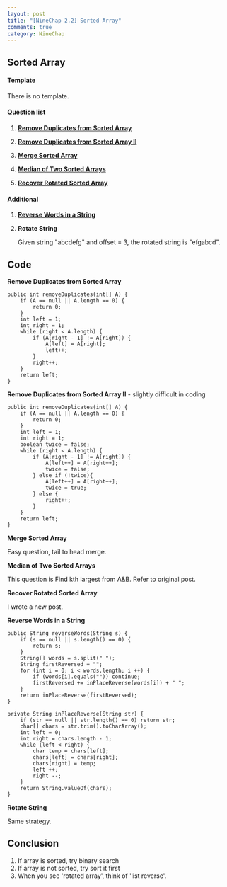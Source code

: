 ```yaml
---
layout: post
title: "[NineChap 2.2] Sorted Array"
comments: true
category: NineChap
---
```


## Sorted Array

#### Template

There is no template.

#### Question list

1. **[Remove Duplicates from Sorted Array](/leetcode/2014-05-09-Remove-Duplicates-from-Sorted-Array)**

2. **[Remove Duplicates from Sorted Array II](/leetcode/2014-05-22-Remove-Duplicates-from-Sorted-Array-II)**

3. **[Merge Sorted Array](/leetcode/2014-05-23-Merge-Sorted-Array)**

4. **[Median of Two Sorted Arrays](/leetcode/2014-04-26-Median-of-Two-Sorted-Arrays)**

5. **[Recover Rotated Sorted Array](/lintcode/2014-06-08-Recover-Rotated-Sorted-Array)**

#### Additional

1. **[Reverse Words in a String](/leetcode/2014-06-03-Reverse-Words-in-a-String)**

2. **Rotate String**

   Given string "abcdefg" and offset = 3, the rotated string is "efgabcd".

## Code

**Remove Duplicates from Sorted Array**

    public int removeDuplicates(int[] A) {
        if (A == null || A.length == 0) {
    		return 0;
    	}
    	int left = 1;
    	int right = 1;
    	while (right < A.length) {
    		if (A[right - 1] != A[right]) {
    			A[left] = A[right];
    			left++;
    		}
    		right++;
    	}
    	return left;
    }

**Remove Duplicates from Sorted Array II** - slightly difficult in coding

    public int removeDuplicates(int[] A) {
        if (A == null || A.length == 0) {
    		return 0;
    	}
    	int left = 1;
    	int right = 1;
    	boolean twice = false;
    	while (right < A.length) {
    		if (A[right - 1] != A[right]) {
    			A[left++] = A[right++];
    			twice = false;
    		} else if (!twice){
    			A[left++] = A[right++];
    			twice = true;
    		} else {
    			right++;
    		}
    	}
    	return left;
    }

**Merge Sorted Array**

Easy question, tail to head merge.

**Median of Two Sorted Arrays**

This question is Find kth largest from A&B. Refer to original post.

**Recover Rotated Sorted Array**

I wrote a new post.

**Reverse Words in a String**

    public String reverseWords(String s) {
    	if (s == null || s.length() == 0) {
    		return s;
    	}
    	String[] words = s.split(" ");
    	String firstReversed = "";
    	for (int i = 0; i < words.length; i ++) {
    	    if (words[i].equals("")) continue;
    		firstReversed += inPlaceReverse(words[i]) + " ";
    	}
    	return inPlaceReverse(firstReversed);
    }

    private String inPlaceReverse(String str) {
    	if (str == null || str.length() == 0) return str;
    	char[] chars = str.trim().toCharArray();
    	int left = 0;
    	int right = chars.length - 1;
    	while (left < right) {
    		char temp = chars[left];
    		chars[left] = chars[right];
    		chars[right] = temp;
    		left ++;
    		right --;
    	}
    	return String.valueOf(chars);
    }

**Rotate String**

Same strategy.

## Conclusion

1. If array is sorted, try binary search
2. If array is not sorted, try sort it first
3. When you see 'rotated array', think of 'list reverse'.
